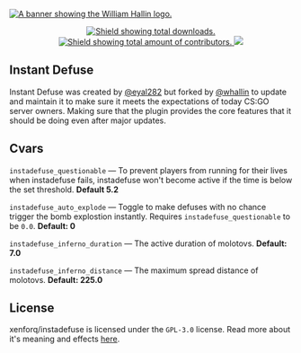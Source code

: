 <!-- HEADER -->
<a href="https://williamhallin.com"><img src="https://raw.githubusercontent.com/whallin/whallin/master/img_header.png" alt="A banner showing the William Hallin logo."></a>

<!-- SHIELDS -->
<p align=center>
  <a href="https://github.com/whallin/instadefuse/releases/">
    <img src="https://img.shields.io/github/downloads/whallin/instadefuse/latest/total.svg?style=for-the-badge&color=brightgreen" alt="Shield showing total downloads.">
  </a>
  <a href="https://github.com/whallin/instadefuse/graphs/contributors">
    <img src="https://img.shields.io/github/contributors/whallin/instadefuse.svg?style=for-the-badge&color=brightgreen" alt="Shield showing total amount of contributors.">
  </a>
  <img src="https://badges.pufler.dev/visits/whallin/instadefuse?style=for-the-badge">
</p>

<!-- ABOUT -->
## Instant Defuse
Instant Defuse was created by [@eyal282](https://github.com/eyal282) but forked by [@whallin](https://github.com/whallin) to update and maintain it to make sure it meets the expectations of today CS:GO server owners. Making sure that the plugin provides the core features that it should be doing even after major updates.

<!-- CVARS -->
## Cvars
``instadefuse_questionable`` — To prevent players from running for their lives when instadefuse fails, instadefuse won't become active if the time is below the set threshold. **Default 5.2**

``instadefuse_auto_explode`` — Toggle to make defuses with no chance trigger the bomb explostion instantly. Requires ``instadefuse_questionable`` to be ``0.0``. **Default: 0**

``instadefuse_inferno_duration`` — The active duration of molotovs. **Default: 7.0**

``instadefuse_inferno_distance`` — The maximum spread distance of molotovs. **Default: 225.0**

<!-- LICENSE -->
## License
xenforq/instadefuse is licensed under the ``GPL-3.0`` license. Read more about it's meaning and effects [here](https://github.com/xenforq/instadefuse/blob/main/LICENSE).
